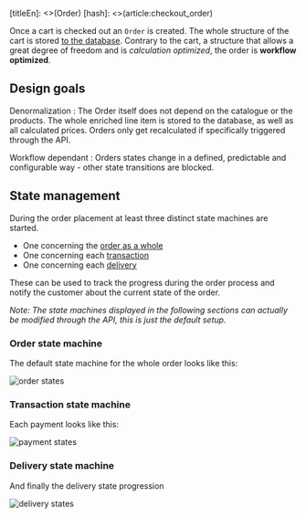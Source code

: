 [titleEn]: <>(Order)
[hash]: <>(article:checkout_order)

Once a cart is checked out an `Order` is created. The whole structure of the cart is stored [to the database](./../10-erd/erd-shopware-core-checkout-order.md). Contrary to the cart, a structure that allows a great degree of freedom and is *calculation optimized*, the order is **workflow optimized**.  

## Design goals

Denormalization
  : The Order itself does not depend on the catalogue or the products. The whole enriched line item is stored to the database, as well as all calculated prices. Orders only get recalculated if specifically triggered through the API.
  
Workflow dependant
  : Orders states change in a defined, predictable and configurable way - other state transitions are blocked.

## State management

During the order placement at least three distinct state machines are started.

* One concerning the [order as a whole](https://github.com/shopware/platform/blob/master/src/Core/Checkout/Order/OrderStates.php)
* One concerning each [transaction](https://github.com/shopware/platform/blob/master/src/Core/Checkout/Order/Aggregate/OrderTransaction/OrderTransactionStates.php)
* One concerning each [delivery](https://github.com/shopware/platform/blob/master/src/Core/Checkout/Order/Aggregate/OrderDelivery/OrderDeliveryStates.php)

These can be used to track the progress during the order process and notify the customer about the current state of the order. 

*Note: The state machines displayed in the following sections can actually be modified through the API, this is just the default setup.*

### Order state machine

The default state machine for the whole order looks like this:

![order states](./dist/order-state-machine.png)

### Transaction state machine

Each payment looks like this:

![payment states](./dist/order-payment-state-machine.png)

### Delivery state machine

And finally the delivery state progression

![delivery states](./dist/order-delivery-state-machine.png)

